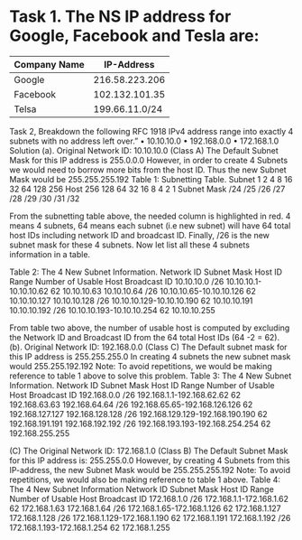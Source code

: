 # Task 1. The NS IP address for Google, Facebook and Tesla are:
| Company Name | IP-Address     |
|--------------|----------------|
| Google	     | 216.58.223.206 |
| Facebook	   | 102.132.101.35 |
| Telsa	       | 199.66.11.0/24 |


Task 2, Breakdown the following RFC 1918 IPv4 address range into exactly 4 subnets with no address left over.” 
•	10.10.10.0 
•	192.168.0.0 
•	172.168.1.0
Solution
(a). Original Network ID: 10.10.10.0 (Class A)
The Default Subnet Mask for this IP address is 255.0.0.0
However, in order to create 4 Subnets we would need to borrow more bits from the host ID. 
Thus the new Subnet Mask would be 255.255.255.192
Table 1: Subnetting Table.
Subnet	1	2	4	8	16	32	64	128	256
Host	256	128	64	32	16	8	4	2	1
Subnet Mask	/24	/25	/26	/27	/28	/29	/30	/31	/32

From the subnetting table above, the needed column is highlighted in red. 4 means 4 subnets, 64 means each subnet (i.e new subnet) will have 64 total host IDs including network ID and broadcast ID.
Finally, /26 is the new subnet mask for these 4 subnets.
Now let list all these 4 subnets information in a table.

Table 2: The 4 New Subnet Information.
Network ID	Subnet Mask	Host ID Range	Number of Usable Host	Broadcast ID
10.10.10.0	/26	10.10.10.1-10.10.10.62	62	10.10.10.63
10.10.10.64	/26	10.10.10.65-10.10.10.126	62	10.10.10.127
10.10.10.128	/26	10.10.10.129-10.10.10.190	62	10.10.10.191
10.10.10.192	/26	10.10.10.193-10.10.10.254	62	10.10.10.255

From table two above, the number of usable host is computed by excluding the Network ID and Broadcast ID from the 64 total Host IDs (64 -2 = 62).
(b). Original Network ID: 192.168.0.0 (Class C)
The Default subnet mask for this IP address is 255.255.255.0
In creating 4 subnets the new subnet mask would 255.255.192.192
Note: To avoid repetitions, we would be making reference to table 1 above to solve this problem.
Table 3: The 4 New Subnet Information.
Network ID	Subnet Mask	Host ID Range	Number of Usable Host	Broadcast ID
192.168.0.0	/26	192.168.1.1-192.168.62.62	62	192.168.63.63
192.168.64.64	/26	192.168.65.65-192.168.126.126	62	192.168.127.127
192.168.128.128	/26	192.168.129.129-192.168.190.190	62	192.168.191.191
192.168.192.192	/26	192.168.193.193-192.168.254.254	62	192.168.255.255

(C) The Original Network ID: 172.168.1.0 (Class B)
The Default Subnet Mask for this IP address is: 255.255.0.0
However, by creating 4 Subnets from this IP-address, the new Subnet Mask would be 255.255.255.192
Note: To avoid repetitions, we would also be making reference to table 1 above.
Table 4: The 4 New Subnet Information
Network ID	Subnet Mask	Host ID Range	Number of Usable Host	Broadcast ID
172.168.1.0	/26	172.168.1.1-172.168.1.62	62	172.168.1.63
172.168.1.64	/26	172.168.1.65-172.168.1.126	62	172.168.1.127
172.168.1.128	/26	172.168.1.129-172.168.1.190	62	172.168.1.191
172.168.1.192	/26	172.168.1.193-172.168.1.254	62	172.168.1.255

